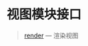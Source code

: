 视图模块接口
============

> [render](http://git.oschina.net/gaoxiang/SE-For-ASP/tree/master/Docs/Api/View/render.md) &mdash; 渲染视图